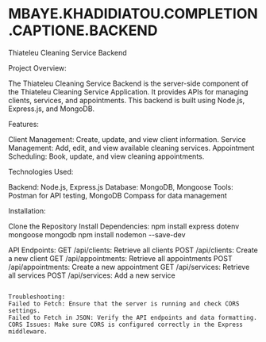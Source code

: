 # MBAYE.KHADIDIATOU.COMPLETION.CAPTIONE.BACKEND

Thiateleu Cleaning Service Backend

Project Overview:

The Thiateleu Cleaning Service Backend is the server-side component of the Thiateleu Cleaning Service Application. It provides APIs for managing clients, services, and appointments. This backend is built using Node.js, Express.js, and MongoDB.

Features:

Client Management: Create, update, and view client information.
Service Management: Add, edit, and view available cleaning services.
Appointment Scheduling: Book, update, and view cleaning appointments.

Technologies Used:

Backend: Node.js, Express.js
Database: MongoDB, Mongoose
Tools: Postman for API testing, MongoDB Compass for data management

Installation:

Clone the Repository
Install Dependencies:
npm install express dotenv mongoose mongodb
npm install nodemon --save-dev

API Endpoints:
GET /api/clients: Retrieve all clients
POST /api/clients: Create a new client
GET /api/appointments: Retrieve all appointments
POST /api/appointments: Create a new appointment
GET /api/services: Retrieve all services
POST /api/services: Add a new service

```

Troubleshooting:
Failed to Fetch: Ensure that the server is running and check CORS settings.
Failed to Fetch in JSON: Verify the API endpoints and data formatting.
CORS Issues: Make sure CORS is configured correctly in the Express middleware.
```

